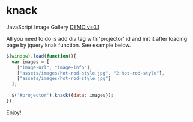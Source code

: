# knack
JavaScript Image Gallery
[DEMO v=0.1](http://evrybiont.github.io/knack/)

All you need to do is add div tag with 'projector' id and init it after loading page by jquery knak function. See example below.


<div id="projector"></div>

```javascript
$(window).load(function(){
  var images = [
    ["image-url", "image-info"],
    ["assets/images/hot-rod-style.jpg", "2 hot-rod-style"],
    ["assets/images/hot-rod-style.jpg"]
  ];
    
  $('#projector').knack({data: images});
});
```


Enjoy!
